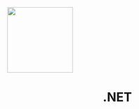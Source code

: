 <img src="https://www.pngitem.com/pimgs/m/33-335825_-net-core-logo-png-transparent-png.png" width="150px">
<h1 align="center">.NET</h1>